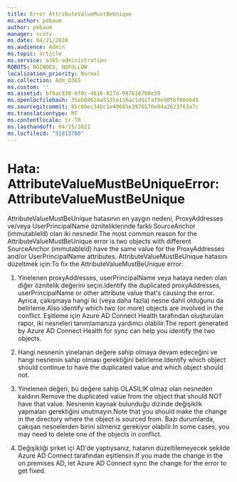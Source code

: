 ```yaml
---
title: Error AttributeValueMustBeUnique
ms.author: pebaum
author: pebaum
manager: scotv
ms.date: 04/21/2020
ms.audience: Admin
ms.topic: article
ms.service: o365-administration
ROBOTS: NOINDEX, NOFOLLOW
localization_priority: Normal
ms.collection: Adm_O365
ms.custom: ''
ms.assetid: bf8ac830-6f0c-4616-827d-987616700e59
ms.openlocfilehash: 35eb88624a5535e136ac1d01faf8e905bf00eb45
ms.sourcegitcommit: 8bc60ec34bc1e40685e3976576e04a2623f63a7c
ms.translationtype: MT
ms.contentlocale: tr-TR
ms.lasthandoff: 04/15/2021
ms.locfileid: "51813780"
---
```

# <a name="error-attributevaluemustbeunique"></a><span data-ttu-id="8e4a4-102">Hata: AttributeValueMustBeUnique</span><span class="sxs-lookup"><span data-stu-id="8e4a4-102">Error: AttributeValueMustBeUnique</span></span>

<span data-ttu-id="8e4a4-103">AttributeValueMustBeUnique hatasının en yaygın nedeni, ProxyAddresses ve/veya UserPrincipalName özniteliklerinde farklı SourceAnchor (immutableId) olan iki nesnedir.</span><span class="sxs-lookup"><span data-stu-id="8e4a4-103">The most common reason for the AttributeValueMustBeUnique error is two objects with different SourceAnchor (immutableId) have the same value for the ProxyAddresses and/or UserPrincipalName attributes.</span></span> <span data-ttu-id="8e4a4-104">AttributeValueMustBeUnique hatasını düzeltmek için:</span><span class="sxs-lookup"><span data-stu-id="8e4a4-104">To fix the AttributeValueMustBeUnique error:</span></span>
  
1. <span data-ttu-id="8e4a4-105">Yinelenen proxyAddresses, userPrincipalName veya hataya neden olan diğer öznitelik değerini seçin.</span><span class="sxs-lookup"><span data-stu-id="8e4a4-105">Identify the duplicated proxyAddresses, userPrincipalName or other attribute value that's causing the error.</span></span> <span data-ttu-id="8e4a4-106">Ayrıca, çakışmaya hangi iki (veya daha fazla) nesne dahil olduğunu da belirleme.</span><span class="sxs-lookup"><span data-stu-id="8e4a4-106">Also identify which two (or more) objects are involved in the conflict.</span></span> <span data-ttu-id="8e4a4-107">Eşitleme için Azure AD Connect Health tarafından oluşturulan rapor, iki nesneleri tanımlamanıza yardımcı olabilir.</span><span class="sxs-lookup"><span data-stu-id="8e4a4-107">The report generated by Azure AD Connect Health for sync can help you identify the two objects.</span></span>
    
2. <span data-ttu-id="8e4a4-108">Hangi nesnenin yinelanan değere sahip olmaya devam edeceğini ve hangi nesnenin sahip olması gerektiğini belirleme.</span><span class="sxs-lookup"><span data-stu-id="8e4a4-108">Identify which object should continue to have the duplicated value and which object should not.</span></span>
    
3. <span data-ttu-id="8e4a4-109">Yinelenen değeri, bu değere sahip OLASILIK olmaz olan nesneden kaldırın.</span><span class="sxs-lookup"><span data-stu-id="8e4a4-109">Remove the duplicated value from the object that should NOT have that value.</span></span> <span data-ttu-id="8e4a4-110">Nesnenin kaynak bulunduğu dizinde değişiklik yapmaları gerektiğini unutmayın.</span><span class="sxs-lookup"><span data-stu-id="8e4a4-110">Note that you should make the change in the directory where the object is sourced from.</span></span> <span data-ttu-id="8e4a4-111">Bazı durumlarda, çakışan nesnelerden birini silmeniz gerekiyor olabilir.</span><span class="sxs-lookup"><span data-stu-id="8e4a4-111">In some cases, you may need to delete one of the objects in conflict.</span></span>
    
4. <span data-ttu-id="8e4a4-112">Değişikliği şirket içi AD'de yaptıysanız, hatanın düzeltilemeyecek şekilde Azure AD Connect tarafından eşitlensin.</span><span class="sxs-lookup"><span data-stu-id="8e4a4-112">If you made the change in the on premises AD, let Azure AD Connect sync the change for the error to get fixed.</span></span>
    

